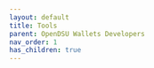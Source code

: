```yaml
---
layout: default
title: Tools
parent: OpenDSU Wallets Developers
nav_order: 1
has_children: true
---
```


